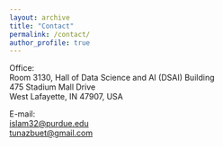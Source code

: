 ```yaml
---
layout: archive
title: "Contact"
permalink: /contact/
author_profile: true
---
```


Office:<br>
Room 3130, Hall of Data Science and AI (DSAI) Building <br>
475 Stadium Mall Drive <br>
West Lafayette, IN 47907, USA <br>

E-mail:<br>
islam32@purdue.edu<br>
tunazbuet@gmail.com
